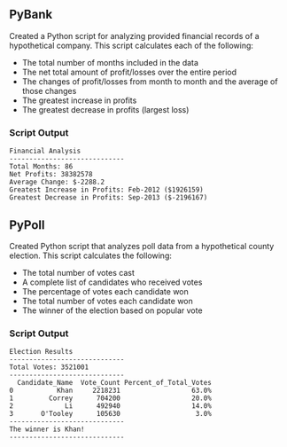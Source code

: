 ## PyBank

Created a Python script for analyzing provided financial records of a hypothetical company. This script calculates each of the following:

- The  total number of months included in the data
- The net total amount of profit/losses over the entire period
- The changes of profit/losses from month to month and the average of those changes
- The greatest increase in profits
- The greatest decrease in  profits (largest loss)

### Script Output
```text
Financial Analysis
-----------------------------
Total Months: 86
Net Profits: 38382578
Average Change: $-2288.2
Greatest Increase in Profits: Feb-2012 ($1926159)
Greatest Decrease in Profits: Sep-2013 ($-2196167)
```

## PyPoll
Created Python script that analyzes poll data from a hypothetical county election. This script calculates the following:

- The total number of votes cast
- A complete list of candidates who received votes
- The percentage of votes each candidate won
- The total number of votes each candidate won
- The winner of the election based on popular vote

### Script Output
```text
Election Results
-----------------------------
Total Votes: 3521001
-----------------------------
  Candidate_Name  Vote_Count Percent_of_Total_Votes
0           Khan     2218231                  63.0%
1         Correy      704200                  20.0%
2             Li      492940                  14.0%
3       O'Tooley      105630                   3.0%
-----------------------------
The winner is Khan!
-----------------------------
```

